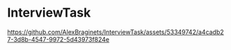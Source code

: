 # InterviewTask


https://github.com/AlexBraginets/InterviewTask/assets/53349742/a4cadb27-3d8b-4547-9972-5d43973f824e

